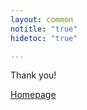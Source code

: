```yaml
---
layout: common
notitle: "true"
hidetoc: "true"

---
```


<div id="background">
    <div class="main1"></div><div class="small1"></div><div class="small2"></div><div class="small3"></div><div class="small4"></div>
</div>

<div id="install-thanks" class="center">
    <div class="thanks-content">
        <p class="thank-you">Thank you!</p>
        <div id="silver-form" style="display: none;">
            <p>Thanks for applying for Silver Hardware Partner Program.<br>Please check your email for further instructions.</p>
        </div>    
        <div id="gold-form" style="display: none;">
            <p>Thanks for applying for Gold Hardware Partner Program.<br>Please check your email for further instructions.</p>
        </div>    
        <div id="platinum-form" style="display: none;">
            <p>Thanks for applying for Platinum Hardware Partner Program.<br>Please check your email for further instructions.</p>
        </div>   
        <a class="homepage" href="/">Homepage</a>
    </div>
</div>

<script type="text/javascript">
    jqueryDefer(function () {
       $( document ).ready(function() {
             $('#contact-us-thanks').addClass("opened");
             $('#background').addClass("opened");
       });
    });
</script>

<script type="text/javascript">
    var typeForms = {
        "silver": "#silver-form",
        "gold": "#gold-form",
        "platinum": "#platinum-form"
    };

    jqueryDefer(function () {
        $( document ).ready(function() {
            $.urlParam = function (name) {
                var results = new RegExp('[\?&]' + name + '=([^&#]*)').exec(window.location.href);
                return results ? results[1] : null;
            };                 
            var type = $.urlParam('type');
            if (!type) {
                type = "silver";
            }             
            var formId = typeForms[type];
            if (formId) {
                var typeForm = $(formId);
                typeForm.css('display', '');
            }
        });        
    });
</script>
